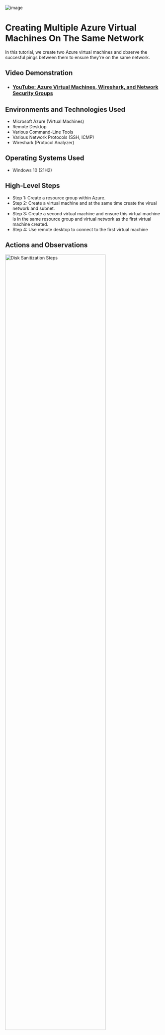 <p align="center">
  
![image](https://github.com/user-attachments/assets/cbea1f9e-27d8-46eb-b301-e90a4a41697b)

</p>

<h1>Creating Multiple Azure Virtual Machines On The Same Network</h1>
In this tutorial, we create two Azure virtual machines and observe the succesful pings between them to ensure they're on the same network.  <br />


<h2>Video Demonstration</h2>

- ### [YouTube: Azure Virtual Machines, Wireshark, and Network Security Groups](https://www.youtube.com)

<h2>Environments and Technologies Used</h2>

- Microsoft Azure (Virtual Machines)
- Remote Desktop
- Various Command-Line Tools
- Various Network Protocols (SSH, ICMP)
- Wireshark (Protocol Analyzer)

<h2>Operating Systems Used </h2>

- Windows 10 (21H2)

<h2>High-Level Steps</h2>

- Step 1: Create a resource group within Azure.
- Step 2: Create a virtual machine and at the same time create the virual network and subnet.
- Step 3: Create a second virtual machine and ensure this virtual machine is in the same resource group and virtual network as the first virtual machine created.
- Step 4: Use remote desktop to connect to the first virtual machine 

<h2>Actions and Observations</h2>

<p>
<img src="https://i.imgur.com/DJmEXEB.png" height="80%" width="80%" alt="Disk Sanitization Steps"/>
</p>
<p>
Lorem ipsum dolor sit amet, consectetur adipiscing elit, sed do eiusmod tempor incididunt ut labore et dolore magna aliqua. Ut enim ad minim veniam, quis nostrud exercitation ullamco laboris nisi ut aliquip ex ea commodo consequat. Duis aute irure dolor in reprehenderit in voluptate velit esse cillum dolore eu fugiat nulla pariatur.
</p>
<br />

<p>
<img src="https://i.imgur.com/DJmEXEB.png" height="80%" width="80%" alt="Disk Sanitization Steps"/>
</p>
<p>
Lorem ipsum dolor sit amet, consectetur adipiscing elit, sed do eiusmod tempor incididunt ut labore et dolore magna aliqua. Ut enim ad minim veniam, quis nostrud exercitation ullamco laboris nisi ut aliquip ex ea commodo consequat. Duis aute irure dolor in reprehenderit in voluptate velit esse cillum dolore eu fugiat nulla pariatur.
</p>
<br />

<p>
<img src="https://i.imgur.com/DJmEXEB.png" height="80%" width="80%" alt="Disk Sanitization Steps"/>
</p>
<p>
Lorem ipsum dolor sit amet, consectetur adipiscing elit, sed do eiusmod tempor incididunt ut labore et dolore magna aliqua. Ut enim ad minim veniam, quis nostrud exercitation ullamco laboris nisi ut aliquip ex ea commodo consequat. Duis aute irure dolor in reprehenderit in voluptate velit esse cillum dolore eu fugiat nulla pariatur.
</p>
<br />
